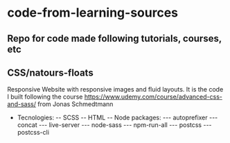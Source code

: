 # code-from-learning-sources
Repo for code made following tutorials, courses, etc
----------------------
CSS/natours-floats
----------------------
Responsive Website with responsive images and fluid layouts.
It is the code I built following the course https://www.udemy.com/course/advanced-css-and-sass/ from Jonas Schmedtmann
- Tecnologies:
-- SCSS
-- HTML
-- Node packages:
--- autoprefixer
--- concat
--- live-server
--- node-sass
--- npm-run-all
--- postcss
--- postcss-cli
